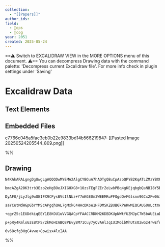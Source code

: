 ```yaml
---
collection:
  - "[[Papers]]"
author_ids:
field:
  - 🐙ops
  - 👾cog
year: 2051
created: 2025-05-24
---
```


==⚠  Switch to EXCALIDRAW VIEW in the MORE OPTIONS menu of this document. ⚠== You can decompress Drawing data with the command palette: 'Decompress current Excalidraw file'. For more info check in plugin settings under 'Saving'


# Excalidraw Data

## Text Elements
## Embedded Files
c7766c045a5fac3eb0b22e9833bd14b566219847: [[Pasted Image 20250524205544_809.png]]

%%
## Drawing
```compressed-json
N4KAkARALgngDgUwgLgAQQQDwMYEMA2AlgCYBOuA7hADTgQBuCpAzoQPYB2KqATLZMzYBXUtiRoIACyhQ4zZAHoFAc0JRJQgEYA6bGwC2CgF7N6hbEcK4OCtptbErHALRY8RMpWdx8Q1TdIEfARcZgRmBShcZQUebQBGAAYEmjoghH0EDihmbgBtcDBQMBKIEm4IAFEAMVIASR4AFn0ABQAhFoAOSpb9AHFlAHZlAHUoACtUkshYRArCfWikflLM

bmcAZgA2OK3trb3Ezo2eHgBOeJXIGHXG8+1OzsTEgFZErZeLwbPBq4gKEjqbgbQaNBI8Y5bQZQxLbRovP6SBCEZTSbiNH5/azKYLcRJ/ZhQUhsADWCAAwmx8GxSBUidZmHBcIFslNSppcNgScpiUIOMRKdTaRJ6RxGcyslA2ZAAGaEfD4ADKsFxEkEHmlEEJxLJI0Bkm4fEKAiJpIQypgqvQ6vKf15qI44VyaEuxogbCZ2DUNxdzz+POEcDqxGdq

DyAF0/jLyJlg9wOEIFX9CPysBVcIlNbz+Y7mKGE0m3WEEMRuPFOgdOvFGlsnn9GCx2Fw0Ai3Q3WJwAHKcMRll7Ql5bZ6NfFuwjMAAi6SgJe4MoIYT+mmE/MqwUy2XzifwfyEcGIuBnpZdoKrG3hd1OjT+RA4JPj25vbC5s7Q8/wi6LUSgQlDEEQ/IpsompysEcYSNggzQls2CJPCuAvPO2AbAgmiJJopwIGcxwbJoxDVpog47PE2GNIMmrMO44hh

saYCutMdHGpGbrYMScAPgqhQAL7gMxkC4HAcDKoe1HFDMSKZBUB6kPeKwMIQCAUG0nLctmApUjSFQAMQyrpelshA2AiCyUB1DO+jKjqFIacK6BafECAOQ5BlGaQJlmRkylcgGfLqUKdLkGKTImS5xmSh5+jVPKSoqtRWpUrahSGWF2QRZZZp6sQQJoEapSue55npWSFpWvFGpyfl4XmQASsIDpOmWFUpaZ5kAPKet6ZZ+kllWpeZ1ScFA1S4Po8o

+qgrZ5c1EUDdkiqEEY1E8KOU1uVVGQACpYFAACCRDKM26DBDKUpNWtfUZMJpC7W5bAUEiuDHqgBY7j103mZU/I7bd90hE9EDMsSVBnQVGTfUDG3wHFakGZRxIKgAGuinRnNoLzxG8I4vJ0y3wp0clw1S+AAJrcEOGzaDsgwo7WUFnPsclGGwBjcGJkD0AQQjUfE3Eg+t+i1b5uZ/jDck8iQ82LYaK2QOLxDKgg7EtmLpAkAAsmwxAIJ9uCaMET3v

p+pRy4KmloGzEBtFS/2kMoHIABQ8PEvy8M71Cuy7yQvAAlJq1UIMoibMhUtsOzwGz4rwEfu+Hkde77vNvedUBFQg7VQE2W6FqU0YjQg/upqrHDAebbpZLr+vcESXN/NgRBK6g1cIH8HB51XpA126whQLe1FN4npR2OMCDYDkiqt3AGtazreuvqghvN0lnIZ4wG3M/grNurMcVhMEo9NpqRmEgYkNzGgL1Pi+BsLov0wQNGBiKuk++cHON83qEu37

6v68cfg3HgC4vwe+8pwisx4lxIAA
```
%%